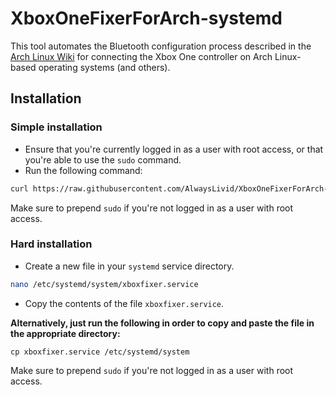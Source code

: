 # XboxOneFixerForArch-systemd

This tool automates the Bluetooth configuration process described in the [Arch Linux Wiki](https://wiki.archlinux.org/index.php/Gamepad#Connect_Xbox_Wireless_Controller_with_Bluetooth) for connecting the Xbox One controller on Arch Linux-based operating systems (and others).

## Installation

### Simple installation

- Ensure that you're currently logged in as a user with root access, or that you're able to use the `sudo` command.
- Run the following command:

```sh
curl https://raw.githubusercontent.com/AlwaysLivid/XboxOneFixerForArch-systemd/master/xboxfixer.service > /etc/systemd/system/minecraft@.service
```

Make sure to prepend `sudo` if you're not logged in as a user with root access.

### Hard installation

- Create a new file in your `systemd` service directory.

```sh
nano /etc/systemd/system/xboxfixer.service
```

- Copy the contents of the file `xboxfixer.service`.

**Alternatively, just run the following in order to copy and paste the file in the appropriate directory:**

`cp xboxfixer.service /etc/systemd/system`

Make sure to prepend `sudo` if you're not logged in as a user with root access.
